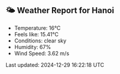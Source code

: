 <!-- WEATHER-START -->
## 🌤 Weather Report for Hanoi

- Temperature: 16°C
- Feels like: 15.41°C
- Conditions: clear sky
- Humidity: 67%
- Wind Speed: 3.62 m/s

Last updated: 2024-12-29 16:22:18 UTC
<!-- WEATHER-END -->
